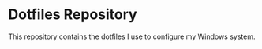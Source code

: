 # Dotfiles Repository

This repository contains the dotfiles I use to configure my Windows system. 
